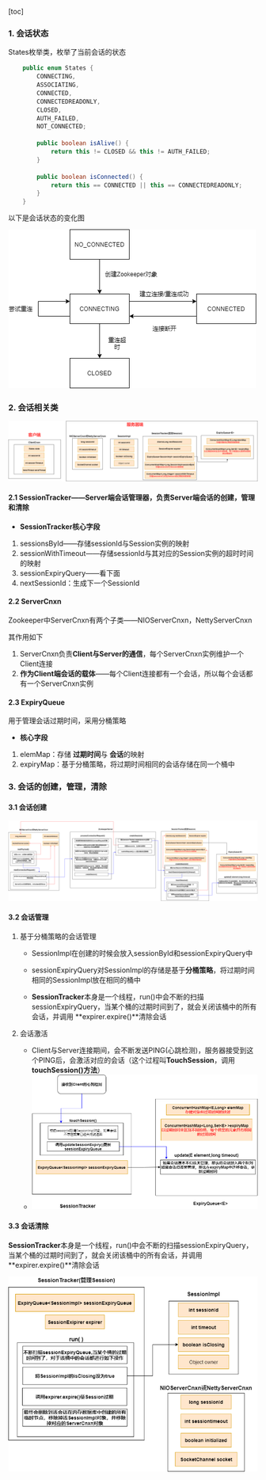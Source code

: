 [toc]

### 1. 会话状态

States枚举类，枚举了当前会话的状态

```java
    public enum States {
        CONNECTING,
        ASSOCIATING,
        CONNECTED,
        CONNECTEDREADONLY,
        CLOSED,
        AUTH_FAILED,
        NOT_CONNECTED;

        public boolean isAlive() {
            return this != CLOSED && this != AUTH_FAILED;
        }

        public boolean isConnected() {
            return this == CONNECTED || this == CONNECTEDREADONLY;
        }
    }
```

以下是会话状态的变化图

![7](p/7.png)



### 2. 会话相关类

![7](p/会话类图.png)

#### 2.1 SessionTracker——Server端会话管理器，负责Server端会话的**创建，管理和清除**

* **SessionTracker核心字段**

1. sessionsById——存储sessionId与Session实例的映射
2. sessionWithTimeout——存储sessionId与其对应的Session实例的超时时间的映射
3. sessionExpiryQuery——看下面
4. nextSessionId：生成下一个SessionId

#### 2.2 ServerCnxn

Zookeeper中ServerCnxn有两个子类——NIOServerCnxn，NettyServerCnxn

其作用如下

1. ServerCnxn负责**Client与Server的通信**，每个ServerCnxn实例维护一个Client连接
2. **作为Client端会话的载体**——每个Client连接都有一个会话，所以每个会话都有一个ServerCnxn实例

#### 2.3 ExpiryQueue

用于管理会话过期时间，采用分桶策略

* **核心字段**

1. elemMap：存储 **过期时间**与 **会话**的映射
2. expiryMap：基于分桶策略，将过期时间相同的会话存储在同一个桶中



### 3. 会话的创建，管理，清除

#### 3.1 会话创建

![创建会话的部分流程.drawio](p/创建会话的部分流程.drawio.png)

#### 3.2 会话管理

1. 基于分桶策略的会话管理

   * SessionImpl在创建的时候会放入sessionById和sessionExpiryQuery中

   * sessionExpiryQuery对SessionImpl的存储是基于**分桶策略**，将过期时间相同的SessionImpl放在相同的桶中

   * **SessionTracker**本身是一个线程，run()中会不断的扫描sessionExpiryQuery，当某个桶的过期时间到了，就会关闭该桶中的所有会话，并调用 **expirer.expire()**清除会话
   
2. 会话激活

   * Client与Server连接期间，会不断发送PING(心跳检测)，服务器接受到这个PING后，会激活对应的会话（这个过程叫**TouchSession**，调用 **touchSession()方法**）
   * ![会话激活.drawio](p/会话激活.drawio.png)

#### 3.3 会话清除

**SessionTracker**本身是一个线程，run()中会不断的扫描sessionExpiryQuery，当某个桶的过期时间到了，就会关闭该桶中的所有会话，并调用 **expirer.expire()**清除会话

![会话清除](p/会话清除.png)



